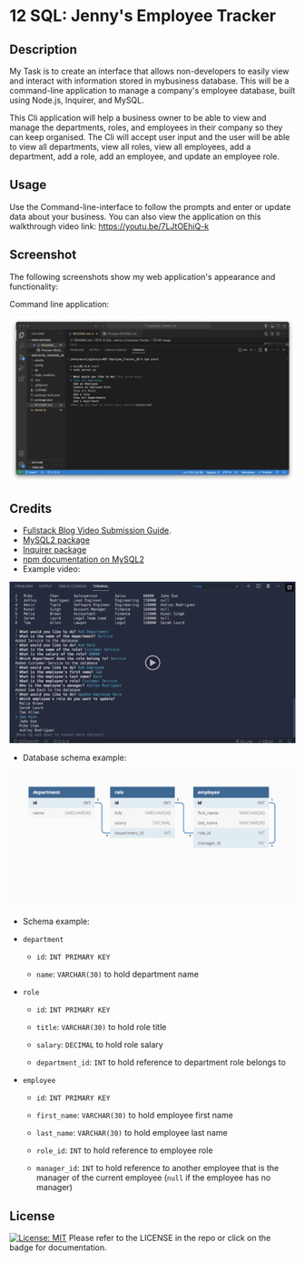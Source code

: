 # 12 SQL: Jenny's Employee Tracker

## Description

My Task is to create an interface that allows non-developers to easily view and interact with information stored in mybusiness database. This will be a command-line application to manage a company's employee database, built using Node.js, Inquirer, and MySQL.

This Cli application will help a business owner to be able to view and manage the departments, roles, and employees in their company so they can keep organised.
The Cli will accept user input and the user will be able to view all departments, view all roles, view all employees, add a department, add a role, add an employee, and update an employee role.

## Usage

Use the Command-line-interface to follow the prompts and enter or update data about your business. 
You can also view the application on this walkthrough video link:
https://youtu.be/7LJtOEhiQ-k 


## Screenshot

The following screenshots show my web application's appearance and functionality:

Command line application:

![this is the screenshot of my application](./assets/screenshot-appstart.png)

## Credits

* [Fullstack Blog Video Submission Guide](https://coding-boot-camp.github.io/full-stack/computer-literacy/video-submission-guide).
* [MySQL2 package](https://www.npmjs.com/package/mysql2)
* [Inquirer package](https://www.npmjs.com/package/inquirer/v/8.2.4)
* [npm documentation on MySQL2](https://www.npmjs.com/package/mysql2)
* Example video:

[![A video thumbnail shows the command-line employee management application with a play button overlaying the view.](./Assets/12-sql-homework-video-thumbnail.png)](https://2u-20.wistia.com/medias/2lnle7xnpk)

* Database schema example: 

![Database schema includes tables labeled “employee,” role,” and “department.”](./Assets/12-sql-homework-demo-01.png)

* Schema example:

* `department`

    * `id`: `INT PRIMARY KEY`

    * `name`: `VARCHAR(30)` to hold department name

* `role`

    * `id`: `INT PRIMARY KEY`

    * `title`: `VARCHAR(30)` to hold role title

    * `salary`: `DECIMAL` to hold role salary

    * `department_id`: `INT` to hold reference to department role belongs to

* `employee`

    * `id`: `INT PRIMARY KEY`

    * `first_name`: `VARCHAR(30)` to hold employee first name

    * `last_name`: `VARCHAR(30)` to hold employee last name

    * `role_id`: `INT` to hold reference to employee role

    * `manager_id`: `INT` to hold reference to another employee that is the manager of the current employee (`null` if the employee has no manager)


## License

[![License: MIT](https://img.shields.io/badge/License-MIT-yellow.svg)](https://opensource.org/licenses/MIT)
Please refer to the LICENSE in the repo or click on the badge for documentation.








